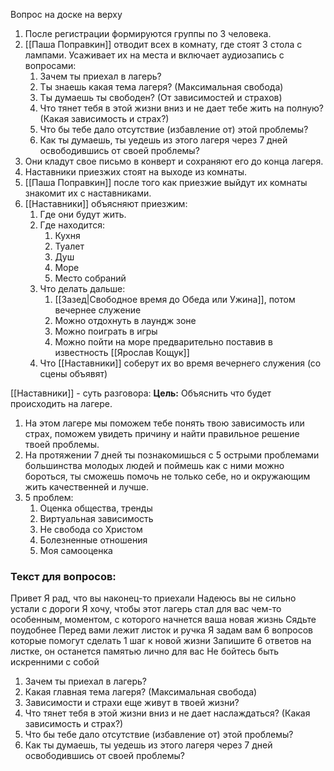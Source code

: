 Вопрос на доске на верху

1. После регистрации формируются группы по 3 человека.
2. [[Паша Поправкин]] отводит всех в комнату, где стоят 3 стола с лампами. Усаживает их на места и включает аудиозапись с вопросами: 
	1. Зачем ты приехал в лагерь?
	2. Ты знаешь какая тема лагеря? (Максимальная свобода)
	3. Ты думаешь ты свободен? (От зависимостей и страхов)
	4. Что тянет тебя в этой жизни вниз и не дает тебе жить на полную? (Какая зависимость и страх?)
	5. Что бы тебе дало отсутствие (избавление от) этой проблемы? 
	6. Как ты думаешь, ты уедешь из этого лагеря через 7 дней освободившись от своей проблемы?
3. Они кладут свое письмо в конверт и сохраняют его до конца лагеря.
4. Наставники приезжих стоят на выходе из комнаты.
5. [[Паша Поправкин]] после того как приезжие выйдут их комнаты знакомит их с наставниками.
6. [[Наставники]] объясняют приезжим:
	1. Где они будут жить.
	2. Где находится:
		1. Кухня
		2. Туалет
		3. Душ
		4. Море
		5. Место собраний
	3. Что делать дальше:
		1. [[Зазед|Свободное время до Обеда или Ужина]], потом вечернее служение
		2. Можно отдохнуть в лаундж зоне 
		3. Можно поиграть в игры
		4. Можно пойти на море предварительно поставив в известность [[Ярослав Кощук]]
	4. Что [[Наставники]] соберут их во время вечернего служения (со сцены объявят)

[[Наставники]] - суть разговора:
**Цель:** Объяснить что будет происходить на лагере.
1. На этом лагере мы поможем тебе понять твою зависимость или страх, поможем увидеть причину и найти правильное решение твоей проблемы.  
2. На протяжении 7 дней ты познакомишься с 5 острыми проблемами большинства молодых людей и поймешь как с ними можно бороться, ты сможешь помочь не только себе, но и окружающим жить качественней и лучше. 
3. 5 проблем:
	1. Оценка общества, тренды
	2. Виртуальная зависимость
	3. Не свобода со Христом
	4. Болезненные отношения
	5. Моя самооценка



### Текст для вопросов:
Привет
Я рад, что вы наконец-то приехали
Надеюсь вы не сильно устали с дороги 
Я хочу, чтобы этот лагерь стал для вас чем-то особенным, моментом, с которого начнется ваша новая жизнь
Сядьте поудобнее
Перед вами лежит листок и ручка
Я задам вам 6 вопросов которые помогут сделать 1 шаг к новой жизни
Запишите 6 ответов на листке, он останется памятью лично для вас
Не бойтесь быть искренними с собой

1. Зачем ты приехал в лагерь?
2. Какая главная тема лагеря? (Максимальная свобода)
3. Зависимости и страхи еще живут в твоей жизни?
4. Что тянет тебя в этой жизни вниз и не дает  наслаждаться? (Какая зависимость и страх?)
5. Что бы тебе дало отсутствие (избавление от) этой проблемы? 
6. Как ты думаешь, ты уедешь из этого лагеря через 7 дней освободившись от своей проблемы?